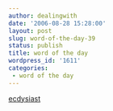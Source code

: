 ```yaml
---
author: dealingwith
date: '2006-08-28 15:28:00'
layout: post
slug: word-of-the-day-39
status: publish
title: word of the day
wordpress_id: '1611'
categories:
 - word of the day
---
```


[ecdysiast][1]

   [1]: http://dictionary.reference.com/search?q=ecdysiast

